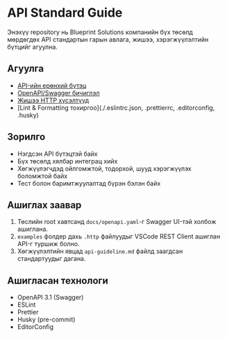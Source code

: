 # API Standard Guide

Энэхүү repository нь Blueprint Solutions компанийн бүх төсөлд мөрдөгдөх API стандартын гарын авлага, жишээ, хэрэгжүүлэлтийн бүтцийг агуулна.

## Агуулга

- [API-ийн ерөнхий бүтэц](./api-guideline.md)
- [OpenAPI/Swagger бичиглэл](./docs/openapi.yaml)
- [Жишээ HTTP хүсэлтүүд](./examples)
- [Lint & Formatting тохиргоо](./.eslintrc.json, .prettierrc, .editorconfig, .husky)

## Зорилго

- Нэгдсэн API бүтэцтэй байх
- Бүх төсөлд хялбар интеграц хийх
- Хөгжүүлэгчдэд ойлгомжтой, тодорхой, шууд хэрэгжүүлэх боломжтой байх
- Тест болон баримтжуулалтад бүрэн бэлэн байх

## Ашиглах заавар

1. Төслийн root хавтсанд `docs/openapi.yaml`-г Swagger UI-тэй холбож ашиглана.
2. `examples` фолдер дахь `.http` файлуудыг VSCode REST Client ашиглан API-г туршиж болно.
3. Хөгжүүлэлтийн явцад `api-guideline.md` файлд заагдсан стандартуудыг дагана.

## Ашигласан технологи

- OpenAPI 3.1 (Swagger)
- ESLint
- Prettier
- Husky (pre-commit)
- EditorConfig